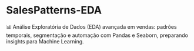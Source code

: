 # SalesPatterns-EDA
📊 Análise Exploratória de Dados (EDA) avançada em vendas: padrões temporais, segmentação e automação com Pandas e Seaborn, preparando insights para Machine Learning.
